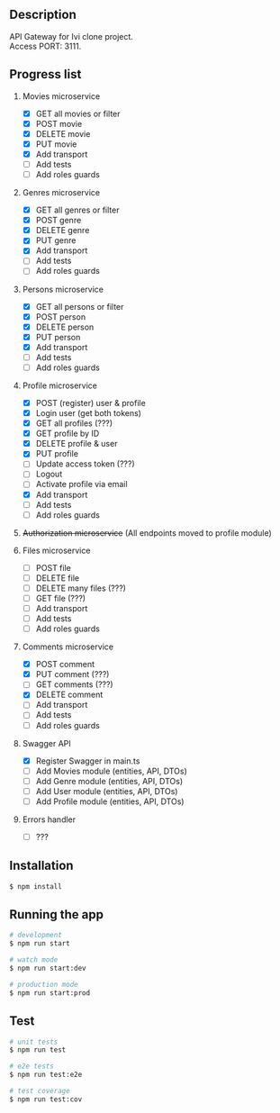 ## Description

API Gateway for Ivi clone project.\
Access PORT: 3111.

## Progress list
1. Movies microservice
   - [x] GET all movies or filter
   - [x] POST movie
   - [x] DELETE movie
   - [x] PUT movie
   - [x] Add transport
   - [ ] Add tests
   - [ ] Add roles guards

2. Genres microservice
   - [x] GET all genres or filter
   - [x] POST genre
   - [x] DELETE genre
   - [x] PUT genre
   - [x] Add transport
   - [ ] Add tests
   - [ ] Add roles guards

3. Persons microservice
   - [x] GET all persons or filter
   - [x] POST person
   - [x] DELETE person
   - [x] PUT person
   - [x] Add transport
   - [ ] Add tests
   - [ ] Add roles guards

4. Profile microservice
   - [x] POST (register) user & profile
   - [x] Login user (get both tokens)
   - [x] GET all profiles (???)
   - [x] GET profile by ID
   - [x] DELETE profile & user
   - [x] PUT profile
   - [ ] Update access token (???)
   - [ ] Logout
   - [ ] Activate profile via email
   - [x] Add transport
   - [ ] Add tests
   - [ ] Add roles guards

5. ~~Authorization microservice~~ (All endpoints moved to profile module)

6. Files microservice
   - [ ] POST file
   - [ ] DELETE file
   - [ ] DELETE many files (???)
   - [ ] GET file (???)
   - [ ] Add transport
   - [ ] Add tests
   - [ ] Add roles guards

7. Comments microservice
   - [x] POST comment
   - [x] PUT comment (???)
   - [ ] GET comments (???)
   - [x] DELETE comment
   - [ ] Add transport
   - [ ] Add tests
   - [ ] Add roles guards

8. Swagger API
   - [x] Register Swagger in main.ts 
   - [ ] Add Movies module (entities, API, DTOs) 
   - [ ] Add Genre module (entities, API, DTOs)
   - [ ] Add User module (entities, API, DTOs)
   - [ ] Add Profile module (entities, API, DTOs)

9. Errors handler
   - [ ] ???

## Installation

```bash
$ npm install
```

## Running the app

```bash
# development
$ npm run start

# watch mode
$ npm run start:dev

# production mode
$ npm run start:prod
```

## Test

```bash
# unit tests
$ npm run test

# e2e tests
$ npm run test:e2e

# test coverage
$ npm run test:cov
```